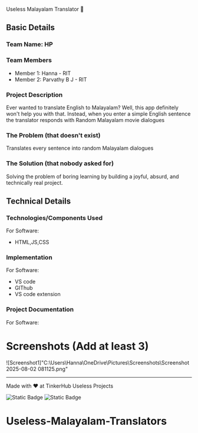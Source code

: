

Useless Malayalam Translator 🎯


## Basic Details
### Team Name: HP


### Team Members
- Member 1: Hanna - RIT
- Member 2: Parvathy B J - RIT

### Project Description
Ever wanted to translate English to Malayalam?
Well, this app definitely won't help you with that.
Instead, when you enter a simple English sentence the translator responds with 
Random Malayalam movie dialogues

### The Problem (that doesn't exist)
Translates every sentence into random Malayalam dialogues

### The Solution (that nobody asked for)
Solving the problem of boring learning by building a joyful, absurd, and technically real project.

## Technical Details
### Technologies/Components Used
For Software:
- HTML,JS,CSS

### Implementation
For Software:
- VS code
- GIThub
- VS code extension 

### Project Documentation
For Software:

# Screenshots (Add at least 3)
![Screenshot1]"C:\Users\Hanna\OneDrive\Pictures\Screenshots\Screenshot 2025-08-02 081125.png"





---
Made with ❤️ at TinkerHub Useless Projects 

![Static Badge](https://img.shields.io/badge/TinkerHub-24?color=%23000000&link=https%3A%2F%2Fwww.tinkerhub.org%2F)
![Static Badge](https://img.shields.io/badge/UselessProjects--25-25?link=https%3A%2F%2Fwww.tinkerhub.org%2Fevents%2FQ2Q1TQKX6Q%2FUseless%2520Projects)


# Useless-Malayalam-Translators
